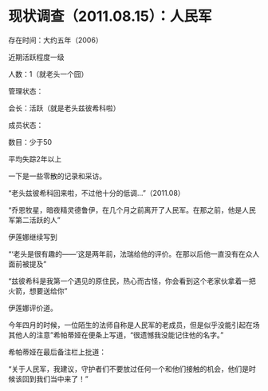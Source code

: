 # 现状调查（2011.08.15）：人民军

存在时间：大约五年（2006）

近期活跃程度一级

人数：1（就老头一个囧）

管理状态：

会长：活跃（就是老头兹彼希科啦）

成员状态：

数目：少于50

平均失踪2年以上

一下是一些零散的记录和采访。

“老头兹彼希科回来啦，不过他十分的低调…”（2011.08）

“乔恩牧星，暗夜精灵德鲁伊，在几个月之前离开了人民军。在那之前，他是人民军第二活跃的人”

伊莲娜继续写到

“‘老头是很有趣的——’这是两年前，法瑞给他的评价。在那以后他一直没有在众人面前被提及”

“兹彼希科是我第一个遇见的原住民，热心而古怪，你会看到这个老家伙拿着一把火箭，想要送给你”

伊莲娜评价道。

今年四月的时候，一位陌生的法师自称是人民军的老成员，但是似乎没能引起在场其他人的注意”希帕蒂娅在便条上写道，“很遗憾我没能记住他的名字。”

希帕蒂娅在最后备注栏上批道：

“关于人民军，我建议，守护者们不要放过任何一个和他们接触的机会，他们是时候该回到我们当中来了！”


